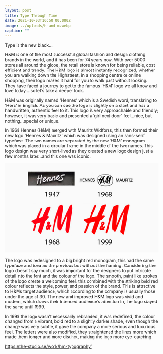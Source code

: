 ```yaml
---
layout: post
title: Type Through Time
date: 2021-10-03T16:50:00.000Z
image: ../uploads/h-and-m.webp
caption: ""
---
```

Type is the new black...

H&M is one of the most successful global fashion and design clothing brands in the world, and it has been for 74 years now. With over 5000 stores all around the globe, the retail store is known for being reliable, cost efficient and trendy. The H&M logo is almost instantly recognized, whether you are walking down the Highstreet, in a shopping centre or online shopping, their logo makes it hard for you to walk past without looking. They have faced a journey to get to the famous ‘H&M’ logo we all know and love today….so let’s take a deeper look.

H&M was originally named ‘Hennes’ which is a Swedish word, translating to ‘Hers’ in English. As you can see the logo is slightly on a slant and has a handwritten, authentic feel to it. This logo is very approachable and friendly; however, it was very basic and presented a ‘girl next door’ feel…nice, but nothing…special or unique.

In 1968 Hennes (H&M) merged with Mauritz Widforss, this then formed their new logo ‘Hennes & Mauritz’ which was designed using an sans-serif typeface. The two names are separated by the new ‘H&M’ monogram, which was placed in a circular frame in the middle of the two names. This logo design was very short-lived as they created a new logo design just a few months later…and this one was iconic.

![](../uploads/hm-logo-evolution-1.png)

The logo was redesigned to a big bright red monogram, this had the same typeface and idea as the previous but without the framing. Considering the logo doesn’t say much, it was important for the designers to put intricate detail into the font and the colour of the logo. The smooth, paint like strokes of the logo create a welcoming feel, this combined with the striking bold red colour reflects the style, power, and passion of the brand. This is attractive to H&Ms target audience, which according to the company is usually those under the age of 30. The new and improved H&M logo was vivid and modern, which draws their intended audience’s attention in, the logo stayed the same until 1999.

In 1999 the logo wasn’t necessarily rebranded, it was redefined, the colour changed from a vibrant, bold red to a slightly darker shade, even though the change was very subtle, it gave the company a more serious and luxurious feel. The letters were also modified, they straightened the lines more which made them longer and more distinct, making the logo more eye-catching.

https://the-studio.se/work/hm-typography/